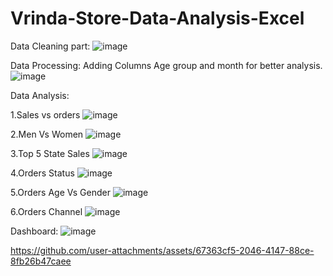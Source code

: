 # Vrinda-Store-Data-Analysis-Excel
Data Cleaning part:
![image](https://github.com/user-attachments/assets/57784225-8a54-4074-82e2-235300c46eb6)

Data Processing: 
Adding Columns Age group and month for better analysis.
![image](https://github.com/user-attachments/assets/09e84fcf-3652-4fb3-80a6-51bcd916da26)

Data Analysis:

1.Sales vs orders
![image](https://github.com/user-attachments/assets/ce62fa43-ea81-4cdf-bb1d-041dbece4e82)

2.Men Vs Women
![image](https://github.com/user-attachments/assets/25acfb2d-05a3-416d-88a0-064bcfa3f844)

3.Top 5 State Sales
![image](https://github.com/user-attachments/assets/59a0b93c-7e9b-49bd-93ae-e762fb8e8c26)

4.Orders Status
![image](https://github.com/user-attachments/assets/488d1495-97c1-4bba-9280-d6bbc36e258e)

5.Orders Age Vs Gender
![image](https://github.com/user-attachments/assets/e8907229-a4ed-41e8-9f9b-348ab2757c19)

6.Orders Channel
![image](https://github.com/user-attachments/assets/106ed1fb-5d38-402c-a1ca-beb1e87471c7)

Dashboard:
![image](https://github.com/user-attachments/assets/d78fa472-4696-45c9-b8bb-d0eb1503dd85)


https://github.com/user-attachments/assets/67363cf5-2046-4147-88ce-8fb26b47caee









